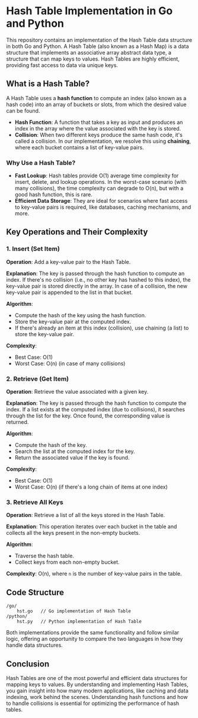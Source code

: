 # Hash Table Implementation in Go and Python

This repository contains an implementation of the Hash Table data structure in both Go and Python. A Hash Table (also known as a Hash Map) is a data structure that implements an associative array abstract data type, a structure that can map keys to values. Hash Tables are highly efficient, providing fast access to data via unique keys.

## What is a Hash Table?

A Hash Table uses a **hash function** to compute an index (also known as a hash code) into an array of buckets or slots, from which the desired value can be found. 

- **Hash Function**: A function that takes a key as input and produces an index in the array where the value associated with the key is stored.
- **Collision**: When two different keys produce the same hash code, it's called a collision. In our implementation, we resolve this using **chaining**, where each bucket contains a list of key-value pairs.

### Why Use a Hash Table?

- **Fast Lookup**: Hash tables provide O(1) average time complexity for insert, delete, and lookup operations. In the worst-case scenario (with many collisions), the time complexity can degrade to O(n), but with a good hash function, this is rare.
- **Efficient Data Storage**: They are ideal for scenarios where fast access to key-value pairs is required, like databases, caching mechanisms, and more.

## Key Operations and Their Complexity

### 1. Insert (Set Item)

**Operation**: Add a key-value pair to the Hash Table.

**Explanation**: The key is passed through the hash function to compute an index. If there's no collision (i.e., no other key has hashed to this index), the key-value pair is stored directly in the array. In case of a collision, the new key-value pair is appended to the list in that bucket.

**Algorithm**:
- Compute the hash of the key using the hash function.
- Store the key-value pair at the computed index.
- If there's already an item at this index (collision), use chaining (a list) to store the key-value pair.

**Complexity**: 
- Best Case: O(1)
- Worst Case: O(n) (in case of many collisions)

### 2. Retrieve (Get Item)

**Operation**: Retrieve the value associated with a given key.

**Explanation**: The key is passed through the hash function to compute the index. If a list exists at the computed index (due to collisions), it searches through the list for the key. Once found, the corresponding value is returned.

**Algorithm**:
- Compute the hash of the key.
- Search the list at the computed index for the key.
- Return the associated value if the key is found.

**Complexity**: 
- Best Case: O(1)
- Worst Case: O(n) (if there's a long chain of items at one index)

### 3. Retrieve All Keys

**Operation**: Retrieve a list of all the keys stored in the Hash Table.

**Explanation**: This operation iterates over each bucket in the table and collects all the keys present in the non-empty buckets.

**Algorithm**:
- Traverse the hash table.
- Collect keys from each non-empty bucket.

**Complexity**: O(n), where `n` is the number of key-value pairs in the table.

## Code Structure

```
/go/
    hst.go   // Go implementation of Hash Table
/python/
    hst.py   // Python implementation of Hash Table
```

Both implementations provide the same functionality and follow similar logic, offering an opportunity to compare the two languages in how they handle data structures.

## Conclusion

Hash Tables are one of the most powerful and efficient data structures for mapping keys to values. By understanding and implementing Hash Tables, you gain insight into how many modern applications, like caching and data indexing, work behind the scenes. Understanding hash functions and how to handle collisions is essential for optimizing the performance of hash tables.
```